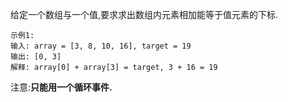 给定一个数组与一个值,要求求出数组内元素相加能等于值元素的下标.
```
示例1:
输入: array = [3, 8, 10, 16], target = 19
输出: [0, 3]
解释: array[0] + array[3] = target, 3 + 16 = 19
```
注意:**只能用一个循环事件.**

